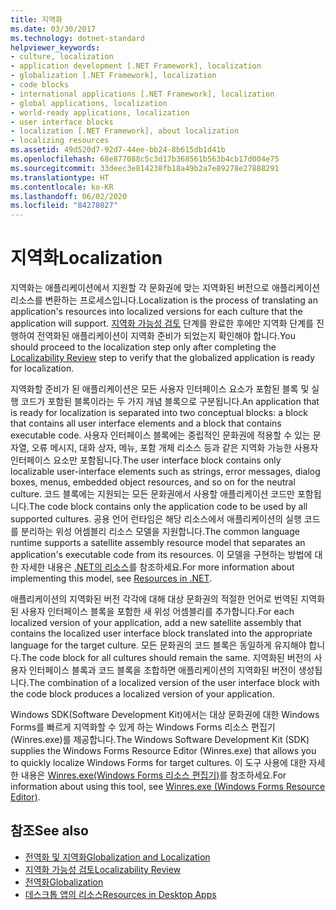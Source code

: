 ```yaml
---
title: 지역화
ms.date: 03/30/2017
ms.technology: dotnet-standard
helpviewer_keywords:
- culture, localization
- application development [.NET Framework], localization
- globalization [.NET Framework], localization
- code blocks
- international applications [.NET Framework], localization
- global applications, localization
- world-ready applications, localization
- user interface blocks
- localization [.NET Framework], about localization
- localizing resources
ms.assetid: 49d520d7-92d7-44ee-bb24-8b615db1d41b
ms.openlocfilehash: 68e877088c5c3d17b368561b563b4cb17d004e75
ms.sourcegitcommit: 33deec3e814238fb18a49b2a7e89278e27888291
ms.translationtype: HT
ms.contentlocale: ko-KR
ms.lasthandoff: 06/02/2020
ms.locfileid: "84278027"
---
```

# <a name="localization"></a><span data-ttu-id="71b0d-102">지역화</span><span class="sxs-lookup"><span data-stu-id="71b0d-102">Localization</span></span>

<span data-ttu-id="71b0d-103">지역화는 애플리케이션에서 지원할 각 문화권에 맞는 지역화된 버전으로 애플리케이션 리소스를 변환하는 프로세스입니다.</span><span class="sxs-lookup"><span data-stu-id="71b0d-103">Localization is the process of translating an application's resources into localized versions for each culture that the application will support.</span></span> <span data-ttu-id="71b0d-104">[지역화 가능성 검토](localizability-review.md) 단계를 완료한 후에만 지역화 단계를 진행하여 전역화된 애플리케이션이 지역화 준비가 되었는지 확인해야 합니다.</span><span class="sxs-lookup"><span data-stu-id="71b0d-104">You should proceed to the localization step only after completing the [Localizability Review](localizability-review.md) step to verify that the globalized application is ready for localization.</span></span>

<span data-ttu-id="71b0d-105">지역화할 준비가 된 애플리케이션은 모든 사용자 인터페이스 요소가 포함된 블록 및 실행 코드가 포함된 블록이라는 두 가지 개념 블록으로 구분됩니다.</span><span class="sxs-lookup"><span data-stu-id="71b0d-105">An application that is ready for localization is separated into two conceptual blocks: a block that contains all user interface elements and a block that contains executable code.</span></span> <span data-ttu-id="71b0d-106">사용자 인터페이스 블록에는 중립적인 문화권에 적용할 수 있는 문자열, 오류 메시지, 대화 상자, 메뉴, 포함 개체 리소스 등과 같은 지역화 가능한 사용자 인터페이스 요소만 포함됩니다.</span><span class="sxs-lookup"><span data-stu-id="71b0d-106">The user interface block contains only localizable user-interface elements such as strings, error messages, dialog boxes, menus, embedded object resources, and so on for the neutral culture.</span></span> <span data-ttu-id="71b0d-107">코드 블록에는 지원되는 모든 문화권에서 사용할 애플리케이션 코드만 포함됩니다.</span><span class="sxs-lookup"><span data-stu-id="71b0d-107">The code block contains only the application code to be used by all supported cultures.</span></span> <span data-ttu-id="71b0d-108">공용 언어 런타임은 해당 리소스에서 애플리케이션의 실행 코드를 분리하는 위성 어셈블리 리소스 모델을 지원합니다.</span><span class="sxs-lookup"><span data-stu-id="71b0d-108">The common language runtime supports a satellite assembly resource model that separates an application's executable code from its resources.</span></span> <span data-ttu-id="71b0d-109">이 모델을 구현하는 방법에 대한 자세한 내용은 [.NET의 리소스](../../framework/resources/index.md)를 참조하세요.</span><span class="sxs-lookup"><span data-stu-id="71b0d-109">For more information about implementing this model, see [Resources in .NET](../../framework/resources/index.md).</span></span>

<span data-ttu-id="71b0d-110">애플리케이션의 지역화된 버전 각각에 대해 대상 문화권의 적절한 언어로 번역된 지역화된 사용자 인터페이스 블록을 포함한 새 위성 어셈블리를 추가합니다.</span><span class="sxs-lookup"><span data-stu-id="71b0d-110">For each localized version of your application, add a new satellite assembly that contains the localized user interface block translated into the appropriate language for the target culture.</span></span> <span data-ttu-id="71b0d-111">모든 문화권의 코드 블록은 동일하게 유지해야 합니다.</span><span class="sxs-lookup"><span data-stu-id="71b0d-111">The code block for all cultures should remain the same.</span></span> <span data-ttu-id="71b0d-112">지역화된 버전의 사용자 인터페이스 블록과 코드 블록을 조합하면 애플리케이션의 지역화된 버전이 생성됩니다.</span><span class="sxs-lookup"><span data-stu-id="71b0d-112">The combination of a localized version of the user interface block with the code block produces a localized version of your application.</span></span>

<span data-ttu-id="71b0d-113">Windows SDK(Software Development Kit)에서는 대상 문화권에 대한 Windows Forms를 빠르게 지역화할 수 있게 하는 Windows Forms 리소스 편집기(Winres.exe)를 제공합니다.</span><span class="sxs-lookup"><span data-stu-id="71b0d-113">The Windows Software Development Kit (SDK) supplies the Windows Forms Resource Editor (Winres.exe) that allows you to quickly localize Windows Forms for target cultures.</span></span> <span data-ttu-id="71b0d-114">이 도구 사용에 대한 자세한 내용은 [Winres.exe(Windows Forms 리소스 편집기)](../../framework/tools/winres-exe-windows-forms-resource-editor.md)를 참조하세요.</span><span class="sxs-lookup"><span data-stu-id="71b0d-114">For information about using this tool, see [Winres.exe (Windows Forms Resource Editor)](../../framework/tools/winres-exe-windows-forms-resource-editor.md).</span></span>

## <a name="see-also"></a><span data-ttu-id="71b0d-115">참조</span><span class="sxs-lookup"><span data-stu-id="71b0d-115">See also</span></span>

- [<span data-ttu-id="71b0d-116">전역화 및 지역화</span><span class="sxs-lookup"><span data-stu-id="71b0d-116">Globalization and Localization</span></span>](index.md)
- [<span data-ttu-id="71b0d-117">지역화 가능성 검토</span><span class="sxs-lookup"><span data-stu-id="71b0d-117">Localizability Review</span></span>](localizability-review.md)
- [<span data-ttu-id="71b0d-118">전역화</span><span class="sxs-lookup"><span data-stu-id="71b0d-118">Globalization</span></span>](globalization.md)
- [<span data-ttu-id="71b0d-119">데스크톱 앱의 리소스</span><span class="sxs-lookup"><span data-stu-id="71b0d-119">Resources in Desktop Apps</span></span>](../../framework/resources/index.md)
